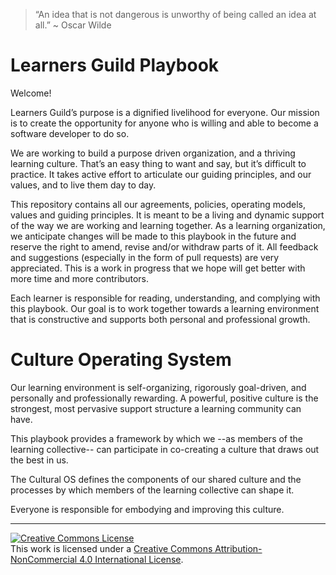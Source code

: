 > “An idea that is not dangerous is unworthy of being called an idea at all.” ~ Oscar Wilde

# Learners Guild Playbook

Welcome!

Learners Guild’s purpose is a dignified livelihood for everyone. Our mission is to  create the opportunity  for anyone who is willing and able to become a software developer to do so.

We are working to build a purpose driven organization, and a thriving learning culture. That’s an easy thing to want and say, but it’s difficult to practice. It takes active effort to articulate our guiding principles, and our values, and to live them day to day.

This repository contains all our agreements, policies, operating models, values and guiding principles. It is meant to be a living and dynamic support of the way we are working and learning together. As a learning organization, we anticipate changes will be made to this playbook in the future and reserve the right to amend, revise and/or withdraw parts of it. All feedback and suggestions (especially in the form of pull requests) are very appreciated. This is a work in progress that we hope will get better with more time and more contributors.

Each learner is responsible for reading, understanding, and complying with this playbook. Our goal is to work together towards a learning environment that is constructive and supports both personal and professional growth.  

# Culture Operating System

Our learning environment is self-organizing, rigorously goal-driven, and personally and professionally rewarding. A powerful, positive culture is the strongest, most pervasive support structure a learning community can have.

This playbook provides a framework by which we --as members of the learning collective-- can participate in co-creating a culture that draws out the best in us.

The Cultural OS defines the components of our shared culture and the processes by which members of the learning collective  can shape it.

Everyone is responsible for embodying and improving this culture.  


---


[![Creative Commons License](https://i.creativecommons.org/l/by-nc/4.0/88x31.png)](http://creativecommons.org/licenses/by-nc/4.0/)  
This work is licensed under a [Creative Commons Attribution-NonCommercial 4.0 International License](http://creativecommons.org/licenses/by-nc/4.0/).

